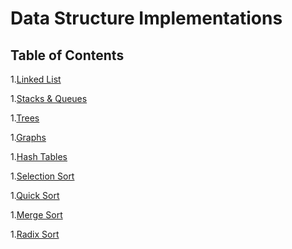# Data Structure Implementations

## Table of Contents

1.[Linked List]()

1.[Stacks & Queues]()

1.[Trees]()

1.[Graphs]()

1.[Hash Tables]()

1.[Selection Sort]()

1.[Quick Sort]()

1.[Merge Sort]()

1.[Radix Sort]()
